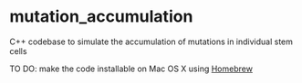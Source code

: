# mutation_accumulation
C++ codebase to simulate the accumulation of mutations in individual stem cells

TO DO: make the code installable on Mac OS X using [Homebrew](http://brew.sh/)
